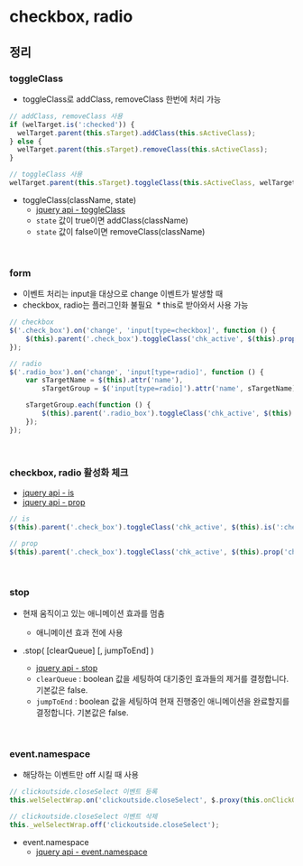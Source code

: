# checkbox, radio

## 정리

### toggleClass

* toggleClass로 addClass, removeClass 한번에 처리 가능

```javascript
// addClass, removeClass 사용
if (welTarget.is(':checked')) {
  welTarget.parent(this.sTarget).addClass(this.sActiveClass);
} else {
  welTarget.parent(this.sTarget).removeClass(this.sActiveClass);
}
```

```javascript
// toggleClass 사용
welTarget.parent(this.sTarget).toggleClass(this.sActiveClass, welTarget.is(':checked'));
```

* toggleClass(className, state)
  * [jquery api - toggleClass](http://api.jquery.com/toggleclass/#toggleClass-className-state)
  * `state` 값이 true이면 addClass(className)
  * `state` 값이 false이면 removeClass(className)

<br>

### form

* 이벤트 처리는 input을 대상으로 change 이벤트가 발생할 때
* checkbox, radio는 플러그인화 불필요
  * this로 받아와서 사용 가능

```javascript
// checkbox
$('.check_box').on('change', 'input[type=checkbox]', function () {
    $(this).parent('.check_box').toggleClass('chk_active', $(this).prop('checked'));
});

// radio
$('.radio_box').on('change', 'input[type=radio]', function () {
    var sTargetName = $(this).attr('name'),
        sTargetGroup = $('input[type=radio]').attr('name', sTargetName);

    sTargetGroup.each(function () {
        $(this).parent('.radio_box').toggleClass('chk_active', $(this).prop('checked'));
    });
});
```

<br>

### checkbox, radio 활성화 체크

* [jquery api - is](https://api.jquery.com/is/)
* [jquery api - prop](https://api.jquery.com/prop/)

```javascript
// is
$(this).parent('.check_box').toggleClass('chk_active', $(this).is(':checked'));

// prop
$(this).parent('.check_box').toggleClass('chk_active', $(this).prop('checked'));
```

<br>

### stop

* 현재 움직이고 있는 애니메이션 효과를 멈춤

  * 애니메이션 효과 전에 사용

* .stop( \[clearQueue\] \[, jumpToEnd\] )

  * [jquery api - stop](http://api.jquery.com/stop/#stop-clearQueue-jumpToEnd)
  * `clearQueue` : boolean 값을 세팅하여 대기중인 효과들의 제거를 결정합니다. 기본값은 false.
  * `jumpToEnd` : boolean 값을 세팅하여 현재 진행중인 애니메이션을 완료할지를 결정합니다. 기본값은 false.

<br>

### event.namespace

* 해당하는 이벤트만 off 시킬 때 사용

```javascript
// clickoutside.closeSelect 이벤트 등록
this.welSelectWrap.on('clickoutside.closeSelect', $.proxy(this.onClickOutside, this));

// clickoutside.closeSelect 이벤트 삭제
this._welSelectWrap.off('clickoutside.closeSelect');
```

* event.namespace
  * [jquery api - event.namespace](https://api.jquery.com/event.namespace/)

